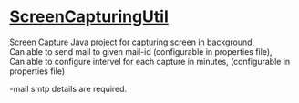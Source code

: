 <a href="http://chandrasekhar4u.github.io/ScreenCapturingUtil/" class="code">ScreenCapturingUtil</a>
===================

Screen Capture Java project for capturing screen in background, <br/>
Can able to send mail to given mail-id (configurable in properties file),<br/>
Can able to configure intervel for each capture in minutes, (configurable in properties file)<br/>

-mail smtp details are required.



